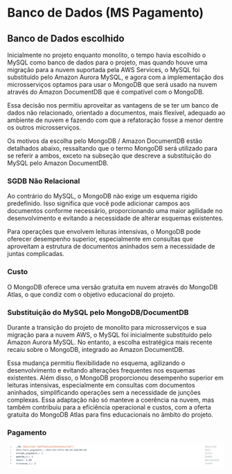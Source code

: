 # Banco de Dados (MS Pagamento)

## Banco de Dados escolhido

Inicialmente no projeto enquanto monolito, o tempo havia escolhido o MySQL como banco de dados para o projeto, mas quando houve uma migração para a nuvem suportada pela AWS Services, o MySQL foi substituído pelo Amazon Aurora MySQL, e agora com a implementação dos microsserviços optamos para usar o MongoDB que será usado na nuvem através do Amazon DocumentDB que é compatível com o MongoDB.

Essa decisão nos permitiu aproveitar as vantagens de se ter um banco de dados não relacionado, orientado a documentos, mais flexível, adequado ao ambiente de nuvem e fazendo com que a refatoração fosse a menor dentre os outros microsserviços.

Os motivos da escolha pelo MongoDB / Amazon DocumentDB estão detalhados abaixo, ressaltando que o termo MongoDB será utilizado para se referir a ambos, exceto na subseção que descreve a substituição do MySQL pelo Amazon DocumentDB.

### SGDB Não Relacional

Ao contrário do MySQL, o MongoDB não exige um esquema rígido predefinido. Isso significa que você pode adicionar campos aos documentos conforme necessário, proporcionando uma maior agilidade no desenvolvimento e evitando a necessidade de alterar esquemas existentes.

Para operações que envolvem leituras intensivas, o MongoDB pode oferecer desempenho superior, especialmente em consultas que aproveitam a estrutura de documentos aninhados sem a necessidade de juntas complicadas.

### Custo

O MongoDB oferece uma versão gratuita em nuvem através do MongoDB Atlas, o que condiz com o objetivo educacional do projeto.

### Substituição do MySQL pelo MongoDB/DocumentDB

Durante a transição do projeto de monolito para microsserviços e sua migração para a nuvem AWS, o MySQL foi inicialmente substituído pelo Amazon Aurora MySQL. No entanto, a escolha estratégica mais recente recaiu sobre o MongoDB, integrado ao Amazon DocumentDB.

Essa mudança permitiu flexibilidade no esquema, agilizando o desenvolvimento e evitando alterações frequentes nos esquemas existentes. Além disso, o MongoDB proporcionou desempenho superior em leituras intensivas, especialmente em consultas com documentos aninhados, simplificando operações sem a necessidade de junções complexas. Essa adaptação  não só manteve a coerência na nuvem, mas também contribuiu para a eficiência operacional e custos, com a oferta gratuita do MongoDB Atlas para fins educacionais no âmbito do projeto.

### Pagamento

![fast-n-foodious-data-model.png](diagramas/fast-n-foodious-data-model-pagamento.png?raw=true)
